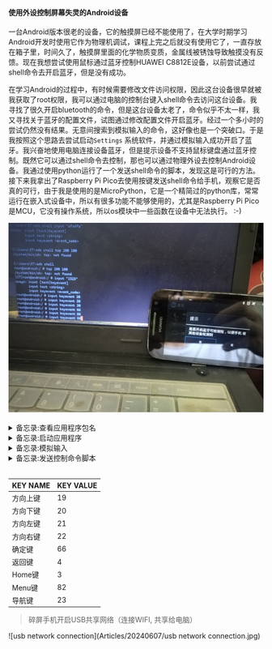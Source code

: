 #### 使用外设控制屏幕失灵的Android设备

一台Android版本很老的设备，它的触摸屏已经不能使用了，在大学时期学习Android开发时使用它作为物理机调试，课程上完之后就没有使用它了，一直存放在箱子里，时间久了，触摸屏里面的化学物质变质，金属线被锈蚀导致触摸没有反馈。现在我想尝试使用鼠标通过蓝牙控制HUAWEI C8812E设备，以前尝试通过shell命令去开启蓝牙，但是没有成功。

在学习Android的过程中，有时候需要修改文件访问权限，因此这台设备很早就被我获取了root权限，我可以通过电脑的控制台键入shell命令去访问这台设备。我寻找了很久开启bluetooth的命令，但是这台设备太老了，命令似乎不太一样，我又寻找关于蓝牙的配置文件，试图通过修改配置文件开启蓝牙。经过一个多小时的尝试仍然没有结果。无意间搜索到模拟输入的命令，这好像也是一个突破口。于是我按照这个思路去尝试启动`Settings` 系统软件，并通过模拟输入成功开启了蓝牙。我兴奋地使用电脑连接设备蓝牙，但是提示设备不支持鼠标键盘通过蓝牙控制。既然它可以通过shell命令去控制，那也可以通过物理外设去控制Android设备。我通过使用python运行了一个发送shell命令的脚本，发现这是可行的方法。接下来我拿出了Raspberry Pi Pico去使用按键发送shell命令给手机，观察它是否真的可行，由于我是使用的是MicroPython，它是一个精简过的python库，常常运行在嵌入式设备中，所以有很多功能不能够使用的，尤其是Raspberry Pi Pico是MCU，它没有操作系统，所以os模块中一些函数在设备中无法执行。 :-)



<div><center><img src="Articles/20240607/shell.jpg" style="zoom:80%;"></center></div><br>



<details>
<summary>备忘录:查看应用程序包名</summary>

```shell
adb shell pm list package
```

</details>



<details>
<summary>备忘录:启动应用程序</summary>

```shell
adb shell am start PACKAGE NAME
```

</details>



<details>
    <summary>备忘录:模拟输入</summary>

```shell
adb shell input keyevent 19
```

</details>


<details>
    <summary>备忘录:发送控制命令脚本</summary>

```python
import os
os.popen("adb shell input keyevent 20")
```

</details>

<br>

| KEY NAME | KEY VALUE |
| -------- | --------- |
| 方向上键 | 19        |
| 方向下键 | 20        |
| 方向左键 | 21        |
| 方向右键 | 22        |
| 确定键   | 66        |
| 返回键   | 4         |
| Home键   | 3         |
| Menu键   | 82        |
| 导航键   | 23        |

> 碎屏手机开启USB共享网络（连接WIFI, 共享给电脑）

![usb network connection](Articles/20240607/usb network connection.jpg)